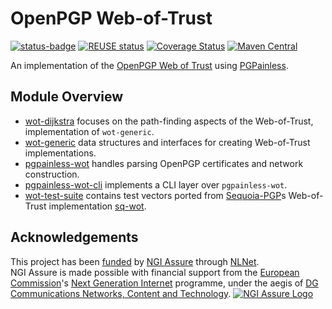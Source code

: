 <!--
SPDX-FileCopyrightText: 2023 Paul Schaub <info@pgpainless.org>

SPDX-License-Identifier: CC0-1.0
-->
# OpenPGP Web-of-Trust
[![status-badge](https://ci.codeberg.org/api/badges/PGPainless/pgpainless-wot/status.svg)](https://ci.codeberg.org/PGPainless/pgpainless-wot)
[![REUSE status](https://api.reuse.software/badge/codeberg.org/PGPainless/pgpainless-wot)](https://api.reuse.software/info/codeberg.org/PGPainless/pgpainless-wot)
[![Coverage Status](https://coveralls.io/repos/github/pgpainless/pgpainless-wot/badge.svg?branch=main)](https://coveralls.io/github/pgpainless/pgpainless-wot?branch=main)
[![Maven Central](https://badgen.net/maven/v/maven-central/org.pgpainless/pgpainless-wot)](https://search.maven.org/artifact/org.pgpainless/pgpainless-wot)

An implementation of the [OpenPGP Web of Trust](https://sequoia-pgp.gitlab.io/sequoia-wot/) using [PGPainless](https://pgpainless.org).

## Module Overview
* [wot-dijkstra](wot-dijkstra) focuses on the path-finding aspects of the Web-of-Trust, implementation of `wot-generic`.
* [wot-generic](wot-generic) data structures and interfaces for creating Web-of-Trust implementations.
* [pgpainless-wot](pgpainless-wot) handles parsing OpenPGP certificates and network construction.
* [pgpainless-wot-cli](pgpainless-wot-cli) implements a CLI layer over `pgpainless-wot`.
* [wot-test-suite](wot-test-suite) contains test vectors ported from [Sequoia-PGP](https://sequoia-pgp.org)s Web-of-Trust implementation [sq-wot](https://gitlab.com/sequoia-pgp/sequoia-wot).

## Acknowledgements

This project has been [funded](https://nlnet.nl/project/PGPainless/) by [NGI Assure](https://nlnet.nl/assure/) through [NLNet](https://nlnet.nl).  
NGI Assure is made possible with financial support from the [European Commission](https://ec.europa.eu/)'s [Next Generation Internet](https://ngi.eu/) programme, under the aegis of [DG Communications Networks, Content and Technology](https://ec.europa.eu/info/departments/communications-networks-content-and-technology_en).
[![NGI Assure Logo](https://blog.jabberhead.tk/wp-content/uploads/2022/05/NGIAssure_tag.svg)](https://nlnet.nl/assure/)
